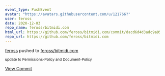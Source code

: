 ```yaml
---
event_type: PushEvent
avatar: "https://avatars.githubusercontent.com/u/121766?"
user: feross
date: 2020-12-03
repo_name: feross/bitmidi.com
html_url: https://github.com/feross/bitmidi.com/commit/dacd6d4d3adc9a9565c136ec131a0c523ecc7aca
repo_url: https://github.com/feross/bitmidi.com
---
```


<a href='https://github.com/feross' target='_blank'>feross</a> pushed to <a href='https://github.com/feross/bitmidi.com' target='_blank'>feross/bitmidi.com</a>

<small>update to Permissions-Policy and Document-Policy</small>

<a href='https://github.com/feross/bitmidi.com/commit/dacd6d4d3adc9a9565c136ec131a0c523ecc7aca' target='_blank'>View Commit</a>